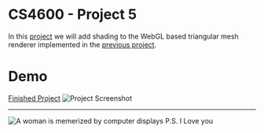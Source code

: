 # CS4600 - Project 5
In this [project](https://graphics.cs.utah.edu/courses/cs4600/fall2023/?prj=6) we will add shading to the WebGL based triangular mesh renderer implemented in the [previous project](https://cs4600.irlqt.me/project_4/). 

# Demo
[Finished Project](https://cs4600.irlqt.me/project_6/)
![Project Screenshot](https://cs4600.irlqt.me/project_6/screenshot.png "Project 4 Screenshot")

-----

![A woman is memerized by computer displays](https://cs4600.irlqt.me/project_6/saint.jpg "Patron Saint of this Repository")
P.S. I Love you
